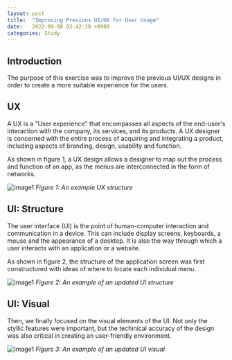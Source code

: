 ```yaml
---
layout: post
title:  "Improving Previous UI/UX for User Usage"
date:   2022-09-08 02:42:38 +0900
categories: Study
---
```


## Introduction

The purpose of this exercise was to improve the previous UI/UX designs in order to create a more suitable experience for the users.

## UX

A UX is a "User experience" that encompasses all aspects of the end-user's interaction with the company, its services, and its products. A UX designer is concerned with the entire process of acquiring and integrating a product, including aspects of branding, design, usability and function.

As shown in figure 1, a UX design allows a designer to map out the process and function of an app, as the menus are interconnected in the form of networks.

![image1](/csblog/assets/article_images/uiux/ux1.png)
*Figure 1: An example UX structure*

## UI: Structure

The user interface (UI) is the point of human-computer interaction and communication in a device. This can include display screens, keyboards, a mouse and the appearance of a desktop. It is also the way through which a user interacts with an application or a website.

As shown in figure 2, the structure of the application screen was first constructured with ideas of where to locate each individual menu.

![image1](/csblog/assets/article_images/uiux/newui1.png)
*Figure 2: An example of an updated UI structure*

## UI: Visual

Then, we finally focused on the visual elements of the UI. Not only the styllic features were important, but the techinical accuracy of the design was also critical in creating an user-friendly environment.

![image1](/csblog/assets/article_images/uiux/newui2.png)
*Figure 3: An example of an updated UI visual*
